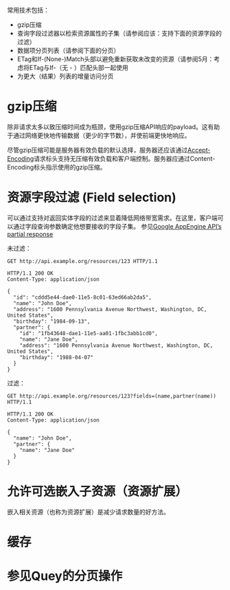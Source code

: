 常用技术包括：

- gzip压缩
- 查询字段过滤器以检索资源属性的子集（请参阅应该：支持下面的资源字段的过滤）
- 数据项分页列表（请参阅下面的分页）
- ETag和If-(None-)Match头部以避免重新获取未改变的资源（请参阅5月：考虑将ETag与If-（无 - ）匹配头部一起使用
- 为更大（结果）列表的增量访问分页


# gzip压缩
除非请求太多以致压缩时间成为瓶颈，使用gzip压缩API响应的payload。这有助于通过网络更快地传输数据（更少的字节数），并使前端更快地响应。

尽管gzip压缩可能是服务器有效负载的默认选择，服务器还应该通过[Accept-Encoding](https://tools.ietf.org/html/rfc7231#section-5.3.4)请求标头支持无压缩有效负载和客户端控制。服务器应通过Content-Encoding标头指示使用的gzip压缩。

# 资源字段过滤 (Field selection)
可以通过支持对返回实体字段的过滤来显着降低网络带宽需求。在这里，客户端可以通过字段查询参数确定他想要接收的字段子集。 参见[Google AppEngine API’s partial response](https://cloud.google.com/appengine/docs/standard/python/taskqueue/rest/performance#partial-response)

未过滤：
```
GET http://api.example.org/resources/123 HTTP/1.1

HTTP/1.1 200 OK
Content-Type: application/json

{
  "id": "cddd5e44-dae0-11e5-8c01-63ed66ab2da5",
  "name": "John Doe",
  "address": "1600 Pennsylvania Avenue Northwest, Washington, DC, United States",
  "birthday": "1984-09-13",
  "partner": {
    "id": "1fb43648-dae1-11e5-aa01-1fbc3abb1cd0",
    "name": "Jane Doe",
    "address": "1600 Pennsylvania Avenue Northwest, Washington, DC, United States",
    "birthday": "1988-04-07"
  }
}
```

过滤：
```
GET http://api.example.org/resources/123?fields=(name,partner(name)) HTTP/1.1

HTTP/1.1 200 OK
Content-Type: application/json

{
  "name": "John Doe",
  "partner": {
    "name": "Jane Doe"
  }
}
```

# 允许可选嵌入子资源（资源扩展）
嵌入相关资源（也称为资源扩展）是减少请求数量的好方法。

# 缓存
# 参见Quey的分页操作
